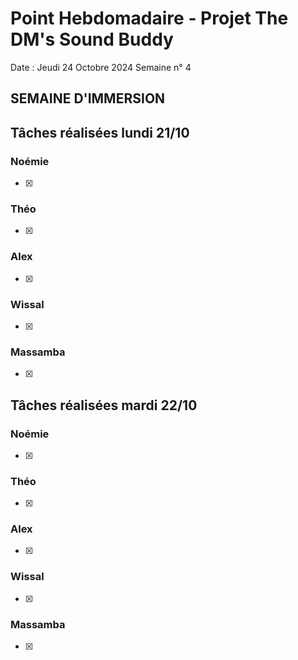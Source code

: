 # Point Hebdomadaire - Projet The DM's Sound Buddy


Date : Jeudi 24 Octobre 2024
Semaine n° 4

## SEMAINE D'IMMERSION

## Tâches réalisées lundi 21/10

### Noémie

- [x]

### Théo

- [x] 


### Alex

- [x]

### Wissal

- [x]

### Massamba

- [x]


## Tâches réalisées mardi 22/10

### Noémie

- [x]

### Théo

- [x] 


### Alex

- [x]

### Wissal

- [x]

### Massamba

- [x]